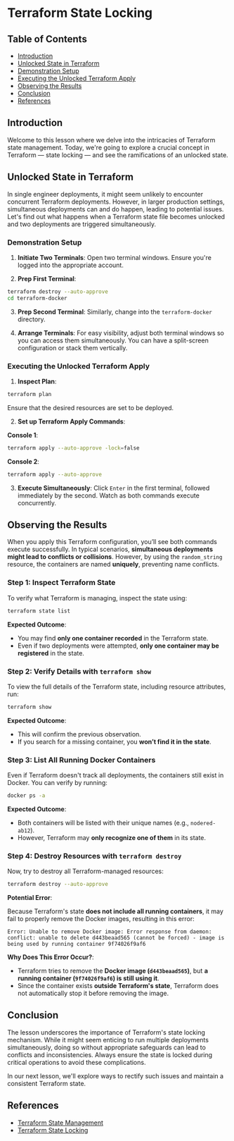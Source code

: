 # Terraform State Locking

## Table of Contents

- [Introduction](#introduction)
- [Unlocked State in Terraform](#unlocked-state-in-terraform)
- [Demonstration Setup](#demonstration-setup)
- [Executing the Unlocked Terraform Apply](#executing-the-unlocked-terraform-apply)
- [Observing the Results](#observing-the-results)
- [Conclusion](#conclusion)
- [References](#references)

## Introduction

Welcome to this lesson where we delve into the intricacies of Terraform state management. Today, we're going to explore a crucial concept in Terraform — state locking — and see the ramifications of an unlocked state.

## Unlocked State in Terraform

In single engineer deployments, it might seem unlikely to encounter concurrent Terraform deployments. However, in larger production settings, simultaneous deployments can and do happen, leading to potential issues. Let's find out what happens when a Terraform state file becomes unlocked and two deployments are triggered simultaneously.

### Demonstration Setup

1. **Initiate Two Terminals**: Open two terminal windows. Ensure you're logged into the appropriate account.

2. **Prep First Terminal**:

```bash
terraform destroy --auto-approve
cd terraform-docker
```

3. **Prep Second Terminal**: Similarly, change into the `terraform-docker` directory.

4. **Arrange Terminals**: For easy visibility, adjust both terminal windows so you can access them simultaneously. You can have a split-screen configuration or stack them vertically.

### Executing the Unlocked Terraform Apply

1. **Inspect Plan**:

```bash
terraform plan
```

Ensure that the desired resources are set to be deployed.

2. **Set up Terraform Apply Commands**:

**Console 1**:

```bash
terraform apply --auto-approve -lock=false
```

**Console 2**:

```bash
terraform apply --auto-approve
```

3. **Execute Simultaneously**: Click `Enter` in the first terminal, followed immediately by the second. Watch as both commands execute concurrently.

## Observing the Results

When you apply this Terraform configuration, you’ll see both commands execute successfully. In typical scenarios, **simultaneous deployments might lead to conflicts or collisions**. However, by using the `random_string` resource, the containers are named **uniquely**, preventing name conflicts.

### **Step 1: Inspect Terraform State**

To verify what Terraform is managing, inspect the state using:

```bash
terraform state list
```

**Expected Outcome**:

- You may find **only one container recorded** in the Terraform state.
- Even if two deployments were attempted, **only one container may be registered** in the state.

### **Step 2: Verify Details with `terraform show`**

To view the full details of the Terraform state, including resource attributes, run:

```bash
terraform show
```

**Expected Outcome**:

- This will confirm the previous observation.
- If you search for a missing container, you **won’t find it in the state**.

### **Step 3: List All Running Docker Containers**

Even if Terraform doesn't track all deployments, the containers still exist in Docker. You can verify by running:

```bash
docker ps -a
```

**Expected Outcome**:

- Both containers will be listed with their unique names (e.g., `nodered-ab12`).
- However, Terraform may **only recognize one of them** in its state.

### **Step 4: Destroy Resources with `terraform destroy`**

Now, try to destroy all Terraform-managed resources:

```bash
terraform destroy --auto-approve
```

**Potential Error**:

Because Terraform's state **does not include all running containers**, it may fail to properly remove the Docker images, resulting in this error:

```plaintext
Error: Unable to remove Docker image: Error response from daemon: conflict: unable to delete d443beaad565 (cannot be forced) - image is being used by running container 9f74026f9af6
```

**Why Does This Error Occur?**:

- Terraform tries to remove the **Docker image (`d443beaad565`)**, but **a running container (`9f74026f9af6`) is still using it**.
- Since the container exists **outside Terraform's state**, Terraform does not automatically stop it before removing the image.

## Conclusion

The lesson underscores the importance of Terraform's state locking mechanism. While it might seem enticing to run multiple deployments simultaneously, doing so without appropriate safeguards can lead to conflicts and inconsistencies. Always ensure the state is locked during critical operations to avoid these complications.

In our next lesson, we'll explore ways to rectify such issues and maintain a consistent Terraform state.

## References

- [Terraform State Management](https://www.terraform.io/docs/language/state/index.html)
- [Terraform State Locking](https://developer.hashicorp.com/terraform/language/state)

